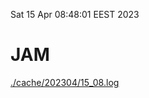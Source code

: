 Sat 15 Apr 08:48:01 EEST 2023
# JAM
<a href='./cache/202304/15_08.log'>./cache/202304/15_08.log</a>
